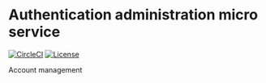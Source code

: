 # Authentication administration micro service

[![CircleCI](https://circleci.com/gh/ekarpovs/authentication-admin.svg?style=shield)](https://circleci.com/gh/ekarpovs/authentication-admin)
[![License](https://img.shields.io/badge/license-MIT-red.svg)](./LICENSE)

 Account management
